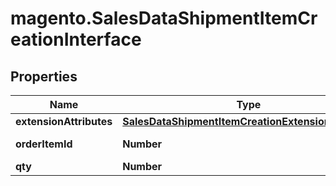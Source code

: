 # magento.SalesDataShipmentItemCreationInterface

## Properties
Name | Type | Description | Notes
------------ | ------------- | ------------- | -------------
**extensionAttributes** | [**SalesDataShipmentItemCreationExtensionInterface**](SalesDataShipmentItemCreationExtensionInterface.md) |  | [optional] 
**orderItemId** | **Number** | Order item ID. | 
**qty** | **Number** | Quantity. | 


